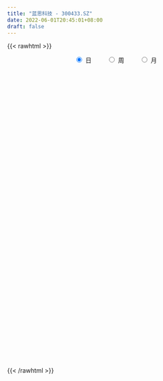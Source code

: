 ```yaml
---
title: "蓝思科技 - 300433.SZ"
date: 2022-06-01T20:45:01+08:00
draft: false
---
```

{{< rawhtml >}}
    <div style="text-align: center">
        <label style="padding: 1rem;"><input style="margin-right: .5rem" type="radio" name="period" value="D" checked onclick="period_change(this)">日</label>
        <label style="padding: 1rem;"><input style="margin-right: .5rem" type="radio" name="period" value="W" onclick="period_change(this)">周</label>
        <label style="padding: 1rem;"><input style="margin-right: .5rem" type="radio" name="period" value="M" onclick="period_change(this)">月</label>
    </div>
    <div id="chart" style="height: 700px;"></div> 
    <script type="text/javascript">
        const D_v = [368525.46,298301.7,433167.02,422758.57,398813.85,367815.34,252758.3,248300.7,284944.39,346103.79,241055.19,174281.26,218219.14,277234.98,348284.89,330915.54,437934.47,284094.04,292501.79,282326.62,548739.89,454288.26,502610.99,421121.33,343901.77,365087.73,291099.55,251042.42,427459.45,347458.75,264868.09,309668.79,215433.86,316373.72,314734.57,336617.14,515468.31,409743.66,473462.09,299694.29,231662.95,232046.2,328762.22,376278.24,327065.89,257966.45,469594.52,460165.77,444555.88,295099.47,339777.54,242317.43,538340.03,566184.24,280138.89,254448.98,260182.42,390939.52,333907.81,299706.56,195137.38,240877.9,214167.11,166638.9,333721.62,497697.69,336960.68,283511.77,370249.73,304098.7,302683.65,299989.33,287337.76,238298.32,312175.87,319903.06,292810.95,413693.95,255152.18,273365.06,268443.96,192524.77,208566.98,296898.95,310067.93,193795.34,246965.92,148473.91,225183.95,194071.71,402634.56,250211.71,249278.44,143928.37,165302.51,151057.27,138673.35,218752.88,250966.37,337421.05,333077.74,411529.83,340813.03,365396.38,1139655.3300000001,741627.12,406958.27,920102.46,803394.5600000001,537434.5699999999,366106.45,644161.03,421078.11,712785.45,467750.4,487193.49,685066.35,444496.36,510828.08,448111.89,352101.77,321899.26,407061.75,302059.82,286021.14,293510.99,427909.28,228432.6,253540.86,288260.94,198272.98,279137.27,289700.84,375931.19,434196.85,525326.13,588709.52,509504.87,611446.05,1246138.0800000001,572243.66,406742.91,358222.29,306894.63,342033.44,769252.0699999999,376506.74,371360.94,278908.88,571919.4300000001,464929.86,438543.91,252869.14,544857.1,516025.22,301716.86,412157.59,322122.65,465028.31,262176.01,341073.72,212443.63,307933.56,329905.93,404743.91,395888.28,436001.25,302536.16,349667.74,361722.13,469026.69,429951.66,1257118.55,784078.77,579072.21,546478.26,415409.32,390312.9,499369.05,618706.3100000001,656966.77,454708.91,504990.27,449594.63,633930.01,764053.46,528870.73,351578.31,344704.16,349996.06,441972.76,350170.42,438949.55,420207.77,614080.71,481844.36,429695.08,389427.96,778021.02,680895.98,559082.21,437131.97,338384.95,333677.07,274217.66,350896.34,362314.34,299909.38,352084.37,503601.11,292785.12,259275.81,307655.67,412074.94,407431.31,392238.29,339843.81,253714.14,245464.73,425838.87,350460.73,507243.67,761687.8,1625473.0800000001,1177791.6899999999,1174900.5800000001,1008994.78,765815.36,536130.51,861591.7,514567.38,518941.39,280426.0,375679.5,772126.72,378120.6,393936.38,406200.62,332982.68,434704.39,455035.11,583384.95,422748.16,753720.1,404458.12,726924.8199999999,515201.15,324558.81,1181496.9199999999,695831.52]
const D_histogram = [0.0,0.0006254131,0.0521522021,0.0198121195,0.052627638,0.0876248222,0.105107244,0.099223825,0.0575580439,0.0560486283,0.0222494541,-0.0119685283,-0.0483740664,-0.1165833114,-0.1721735785,-0.1990810681,-0.1462408263,-0.1737754189,-0.1805802302,-0.1449185325,-0.0211588533,0.0864832902,0.2100092515,0.2778819787,0.3085508447,0.314215502,0.2694991678,0.1974301358,0.2045209117,0.0944063051,0.0280805292,-0.0498187152,-0.0883424665,-0.0993401796,-0.1434511733,-0.1582483167,-0.2402767046,-0.3390026711,-0.3305526472,-0.3401064992,-0.3019329911,-0.2800408133,-0.2802351202,-0.2430611742,-0.2578121743,-0.2557122911,-0.2330945552,-0.3019364294,-0.2284797125,-0.1399622828,-0.0646611325,-0.020403953,0.1064255272,0.2104782075,0.2601844267,0.2568273884,0.2507726604,0.1789297191,0.1121978873,0.029786487,-0.0101647551,-0.0738434346,-0.0964230651,-0.1044878397,-0.0477896215,0.0169176077,0.047820835,0.0614999128,0.0104232987,-0.0166393586,-0.0398362185,-0.0757426892,-0.0543426104,-0.0466955986,0.0000787544,0.0461678195,0.0595989462,0.1155639807,0.1197630092,0.1283244485,0.0832490225,0.0490776373,0.0019327486,-0.0723704619,-0.1476254541,-0.2141348046,-0.2029222146,-0.2006455421,-0.1713910809,-0.1699897698,-0.243251152,-0.2299647911,-0.1840917456,-0.1431747117,-0.1255110572,-0.1085180177,-0.0894361829,-0.0552975441,-0.0595317147,-0.0413130189,-0.0275852149,-0.0464043044,-0.0314345672,-0.0358219631,0.0781895482,0.0769336981,0.0829718114,0.1841055178,0.2917119477,0.3604063298,0.3705753781,0.3635461808,0.3560242376,0.3452491329,0.2917525669,0.2768298278,0.3096312953,0.3149220886,0.3373742592,0.3149024516,0.2697941885,0.1838040349,0.1698290373,0.1520317348,0.103349811,0.0685971489,-0.0246570264,-0.0978077558,-0.1663045315,-0.2108433184,-0.2173265329,-0.2496975585,-0.2403922694,-0.2105975054,-0.1532409781,-0.0635637086,0.0449743944,0.0969622487,0.164919103,0.2850932753,0.3242159676,0.3261867628,0.2724158218,0.1903274754,0.1525231585,0.1858205722,0.188825826,0.1855307022,0.1824590617,0.0970946499,-0.0235851472,-0.1100762501,-0.157717752,-0.1522294246,-0.1999880465,-0.2389646166,-0.2957716368,-0.3265917412,-0.372906191,-0.3788696582,-0.4045187104,-0.4042019255,-0.351312329,-0.3173802828,-0.3128189104,-0.3078578296,-0.3268637624,-0.3174264554,-0.3348156797,-0.3155054814,-0.3310175916,-0.3421288783,-0.4407808717,-0.4591692016,-0.4100698773,-0.3708789512,-0.3372121774,-0.2915646983,-0.2268686342,-0.1575302452,-0.0980348497,-0.0324411805,0.0367755361,0.0704147666,0.1329334827,0.1429644371,0.1672809509,0.1786779616,0.189817713,0.1966142659,0.1859846888,0.1670932537,0.1366768017,0.0958970949,0.0524300742,0.0397894926,0.0476676907,0.0362825228,-0.0271164326,-0.0141705429,0.0150097571,0.0515379914,0.0786225665,0.09376646,0.1105400664,0.1126534746,0.0995308341,0.0931208466,0.0752343656,0.0995945374,0.1078506661,0.1148050204,0.1177964274,0.098280235,0.08631778,0.0472795335,0.0380923583,0.0195601283,0.0220202428,0.0412431876,0.0635594828,0.0643679422,0.0780611484,0.1349659796,0.136013534,0.0593365108,-0.0172958944,-0.0304230888,-0.0497673055,0.009040052,0.0467129905,0.0456751464,0.0449708182,0.0589540013,0.0901271523,0.1055759307,0.1088612896,0.1028325405,0.1055915954,0.1153623795,0.1256002523,0.1485756249,0.1527133981,0.1160292408,0.092712321,0.1015421071,0.0969540399,0.0839754585,0.1243902457,0.1293261635]
const D_fast = [0.0,0.0007817664,0.065346606,0.0379595531,0.0839319812,0.140835371,0.1845946037,0.203517141,0.1762408709,0.1887436123,0.1605068016,0.1232966872,0.0747976325,-0.0225574404,-0.1211911021,-0.1978688588,-0.1815888235,-0.2525672709,-0.3045171397,-0.3050850751,-0.1866151092,-0.0573521432,0.118676131,0.2560193528,0.36382593,0.4480444628,0.4707029205,0.4479914225,0.5062124264,0.419699396,0.3603937524,0.2700398293,0.2094304612,0.1735977033,0.0936239162,0.0392646937,-0.1028328703,-0.2863095046,-0.3604976425,-0.4550781193,-0.492387859,-0.5405058846,-0.6107589715,-0.6343503191,-0.7135543627,-0.7753825523,-0.8110384552,-0.9553644367,-0.9390276479,-0.885500789,-0.8263649218,-0.7872087305,-0.6337728686,-0.4771006364,-0.3623483104,-0.3014985017,-0.2448600646,-0.2719705761,-0.3106529361,-0.3856177147,-0.4281101455,-0.5102496837,-0.5569350805,-0.5911218149,-0.5463710022,-0.477434371,-0.434575935,-0.405521879,-0.4539926685,-0.4852151654,-0.5183710799,-0.5732132229,-0.5653987967,-0.5694256845,-0.5226316429,-0.465000623,-0.4366697598,-0.3518137301,-0.3176739492,-0.2770313979,-0.3012945682,-0.3231965441,-0.3698582456,-0.4622540716,-0.5744154273,-0.6944584789,-0.7339764427,-0.7818611557,-0.7954544646,-0.836550596,-0.9706247662,-1.0148296031,-1.014979494,-1.009856138,-1.0235702478,-1.0337067128,-1.0369839237,-1.016669671,-1.0357867702,-1.0278963291,-1.0210648288,-1.0514849944,-1.0443738991,-1.0577167857,-0.9241578873,-0.9061803129,-0.8793992468,-0.7322391609,-0.5517047442,-0.3929087795,-0.2900958867,-0.2062385389,-0.1247544226,-0.0492172441,-0.0297756684,0.0245090495,0.1347183407,0.2187396562,0.3255353916,0.381789197,0.4041294809,0.3640903361,0.3925725978,0.412783229,0.389938758,0.3723353831,0.2729169512,0.1753142829,0.0652413742,-0.0320082422,-0.0928230899,-0.1876185052,-0.2384112835,-0.2612658957,-0.2422196131,-0.1684332707,-0.0486515691,0.0275768474,0.1367634775,0.3282109686,0.4483876528,0.5319051387,0.5462381532,0.5117316755,0.5120581484,0.5918107051,0.6420224154,0.6851099671,0.727653092,0.6665623427,0.5399862589,0.4259760934,0.3389051535,0.3063361248,0.2085804912,0.109862767,-0.0208871625,-0.1333552022,-0.2728961997,-0.3735770815,-0.5003558113,-0.6010895077,-0.6360279935,-0.681441018,-0.7550843732,-0.8270877498,-0.9278096231,-0.99772893,-1.0988220743,-1.1583882463,-1.2566547544,-1.3532982606,-1.562145472,-1.6953261023,-1.7487442473,-1.802273059,-1.8529093296,-1.8801530251,-1.8721741195,-1.8422182918,-1.8072316087,-1.7497482346,-1.6713376341,-1.6200947119,-1.5243426251,-1.4785705614,-1.4124338099,-1.3563673088,-1.2977731292,-1.2418230098,-1.2059564147,-1.1830745363,-1.1793217879,-1.196127221,-1.2264867231,-1.2291799316,-1.2093848108,-1.211699348,-1.2818774116,-1.2724741576,-1.2395414183,-1.1901286862,-1.1433884695,-1.104802961,-1.060394338,-1.0301175611,-1.0183574931,-1.0014872689,-1.0005651586,-0.9513063524,-0.9160875572,-0.8804319478,-0.8479914339,-0.8429375676,-0.8333205776,-0.8605389407,-0.8602030264,-0.8738452243,-0.8658800491,-0.8363463073,-0.7981401415,-0.7812396965,-0.7480312032,-0.6573848771,-0.6223339392,-0.6841768348,-0.7651332135,-0.7858661801,-0.8176522232,-0.7565848526,-0.7072336666,-0.696852724,-0.6863143477,-0.6575926643,-0.6038877252,-0.5620449642,-0.5315442828,-0.5118648968,-0.4827079431,-0.4440965641,-0.4024586282,-0.3423393493,-0.3000232266,-0.3077000737,-0.3078389132,-0.2736236004,-0.2539731576,-0.2459578745,-0.1744455258,-0.1371780672]
const D_slow = [0.0,0.0001563533,0.0131944038,0.0181474337,0.0313043432,0.0532105487,0.0794873597,0.104293316,0.118682827,0.132694984,0.1382573476,0.1352652155,0.1231716989,0.094025871,0.0509824764,0.0012122094,-0.0353479972,-0.0787918519,-0.1239369095,-0.1601665426,-0.1654562559,-0.1438354334,-0.0913331205,-0.0218626258,0.0552750853,0.1338289608,0.2012037528,0.2505612867,0.3016915146,0.3252930909,0.3323132232,0.3198585444,0.2977729278,0.2729378829,0.2370750895,0.1975130104,0.1374438342,0.0526931665,-0.0299449953,-0.1149716201,-0.1904548679,-0.2604650712,-0.3305238513,-0.3912891448,-0.4557421884,-0.5196702612,-0.5779439,-0.6534280073,-0.7105479355,-0.7455385062,-0.7617037893,-0.7668047775,-0.7401983957,-0.6875788439,-0.6225327372,-0.5583258901,-0.495632725,-0.4509002952,-0.4228508234,-0.4154042016,-0.4179453904,-0.4364062491,-0.4605120154,-0.4866339753,-0.4985813806,-0.4943519787,-0.48239677,-0.4670217918,-0.4644159671,-0.4685758068,-0.4785348614,-0.4974705337,-0.5110561863,-0.5227300859,-0.5227103973,-0.5111684425,-0.4962687059,-0.4673777108,-0.4374369584,-0.4053558463,-0.3845435907,-0.3722741814,-0.3717909942,-0.3898836097,-0.4267899732,-0.4803236744,-0.531054228,-0.5812156135,-0.6240633838,-0.6665608262,-0.7273736142,-0.784864812,-0.8308877484,-0.8666814263,-0.8980591906,-0.9251886951,-0.9475477408,-0.9613721268,-0.9762550555,-0.9865833102,-0.9934796139,-1.00508069,-1.0129393318,-1.0218948226,-1.0023474356,-0.983114011,-0.9623710582,-0.9163446787,-0.8434166918,-0.7533151094,-0.6606712648,-0.5697847196,-0.4807786602,-0.394466377,-0.3215282353,-0.2523207783,-0.1749129545,-0.0961824324,-0.0118388676,0.0668867453,0.1343352924,0.1802863012,0.2227435605,0.2607514942,0.2865889469,0.3037382342,0.2975739776,0.2731220386,0.2315459058,0.1788350762,0.1245034429,0.0620790533,0.001980986,-0.0506683904,-0.0889786349,-0.1048695621,-0.0936259635,-0.0693854013,-0.0281556255,0.0431176933,0.1241716852,0.2057183759,0.2738223313,0.3214042002,0.3595349898,0.4059901329,0.4531965894,0.4995792649,0.5451940303,0.5694676928,0.563571406,0.5360523435,0.4966229055,0.4585655494,0.4085685377,0.3488273836,0.2748844744,0.1932365391,0.1000099913,0.0052925768,-0.0958371008,-0.1968875822,-0.2847156645,-0.3640607352,-0.4422654628,-0.5192299202,-0.6009458608,-0.6803024746,-0.7640063945,-0.8428827649,-0.9256371628,-1.0111693824,-1.1213646003,-1.2361569007,-1.33867437,-1.4313941078,-1.5156971522,-1.5885883268,-1.6453054853,-1.6846880466,-1.709196759,-1.7173070541,-1.7081131701,-1.6905094785,-1.6572761078,-1.6215349985,-1.5797147608,-1.5350452704,-1.4875908421,-1.4384372757,-1.3919411035,-1.35016779,-1.3159985896,-1.2920243159,-1.2789167973,-1.2689694242,-1.2570525015,-1.2479818708,-1.254760979,-1.2583036147,-1.2545511754,-1.2416666776,-1.222011036,-1.198569421,-1.1709344044,-1.1427710357,-1.1178883272,-1.0946081155,-1.0757995241,-1.0509008898,-1.0239382233,-0.9952369682,-0.9657878613,-0.9412178026,-0.9196383576,-0.9078184742,-0.8982953846,-0.8934053525,-0.8879002919,-0.877589495,-0.8616996243,-0.8456076387,-0.8260923516,-0.7923508567,-0.7583474732,-0.7435133455,-0.7478373191,-0.7554430913,-0.7678849177,-0.7656249047,-0.7539466571,-0.7425278705,-0.7312851659,-0.7165466656,-0.6940148775,-0.6676208948,-0.6404055724,-0.6146974373,-0.5882995385,-0.5594589436,-0.5280588805,-0.4909149743,-0.4527366247,-0.4237293145,-0.4005512343,-0.3751657075,-0.3509271975,-0.3299333329,-0.2988357715,-0.2665042306]
const D_data = [['2021-05-21', 27.3293, 27.5542, 26.9577, 27.6715],['2021-05-24', 27.2804, 27.564, 27.0849, 27.9453],['2021-05-25', 27.564, 28.3658, 27.1826, 28.444],['2021-05-26', 28.4538, 27.3977, 27.388, 28.4538],['2021-05-27', 27.4271, 28.2484, 27.4173, 28.6102],['2021-05-28', 28.1115, 28.5222, 28.1115, 28.9427],['2021-05-31', 28.4049, 28.532, 28.1604, 28.884],['2021-06-01', 28.6004, 28.3658, 28.2289, 28.8449],['2021-06-02', 28.3755, 27.8671, 27.8671, 28.532],['2021-06-03', 27.6813, 28.3169, 27.6813, 28.9329],['2021-06-04', 28.1115, 27.8671, 27.74, 28.444],['2021-06-07', 27.8671, 27.7009, 27.4857, 28.2582],['2021-06-08', 27.7009, 27.476, 27.3, 28.3853],['2021-06-09', 27.4564, 26.7426, 26.6253, 27.564],['2021-06-10', 26.6546, 26.4591, 26.1657, 26.948],['2021-06-11', 26.4982, 26.4493, 26.3026, 26.6742],['2021-06-15', 26.5862, 27.3782, 26.5764, 27.5444],['2021-06-16', 27.4271, 26.3026, 26.3026, 27.4271],['2021-06-17', 26.3026, 26.3124, 26.0386, 26.7231],['2021-06-18', 26.4297, 26.772, 26.3808, 26.9284],['2021-06-21', 26.772, 28.2191, 26.4982, 28.4831],['2021-06-22', 28.5027, 28.6493, 28.2484, 28.7764],['2021-06-23', 28.6298, 29.5782, 28.5613, 29.9889],['2021-06-24', 29.8227, 29.588, 29.3338, 30.5071],['2021-06-25', 29.9009, 29.6271, 29.1871, 30.0085],['2021-06-28', 29.7053, 29.676, 29.5, 30.3311],['2021-06-29', 29.4316, 29.1969, 28.9622, 29.5782],['2021-06-30', 29.236, 28.7569, 28.5907, 29.4316],['2021-07-01', 28.9622, 29.7738, 28.9622, 30.1649],['2021-07-02', 29.3533, 28.1898, 28.1604, 29.4218],['2021-07-05', 28.1115, 28.356, 27.8769, 28.7471],['2021-07-06', 28.3853, 27.8573, 27.3977, 28.3853],['2021-07-07', 27.652, 28.0235, 27.4075, 28.2191],['2021-07-08', 28.3169, 28.1995, 28.0529, 28.8449],['2021-07-09', 27.6031, 27.5737, 26.9186, 27.9258],['2021-07-12', 27.5737, 27.6911, 26.8893, 28.1115],['2021-07-13', 27.4271, 26.4493, 26.4004, 27.6129],['2021-07-14', 26.4591, 25.5302, 25.4519, 26.7231],['2021-07-15', 25.5008, 26.3613, 24.8359, 26.3711],['2021-07-16', 26.0509, 25.8528, 25.516, 26.249],['2021-07-19', 25.7042, 26.249, 25.5655, 26.348],['2021-07-20', 25.9914, 25.9419, 25.8528, 26.4174],['2021-07-21', 26.0013, 25.4566, 25.4268, 26.1499],['2021-07-22', 25.4169, 25.7636, 24.8622, 25.8726],['2021-07-23', 25.4665, 24.9118, 24.8721, 25.5259],['2021-07-26', 24.7632, 24.8127, 24.575, 25.2188],['2021-07-27', 25.0108, 24.8622, 24.7632, 25.5259],['2021-07-28', 24.7434, 23.2873, 23.1585, 24.9613],['2021-07-29', 23.6736, 24.7731, 23.4953, 25.0603],['2021-07-30', 24.7533, 25.1495, 24.3174, 25.2684],['2021-08-02', 25.2089, 25.2386, 24.3274, 25.2386],['2021-08-03', 25.0702, 25.0306, 24.8028, 25.5952],['2021-08-04', 25.1594, 26.457, 25.0306, 26.665],['2021-08-05', 26.7343, 26.8235, 26.4471, 28.0815],['2021-08-06', 26.8433, 26.6551, 26.1499, 26.9225],['2021-08-09', 26.3579, 26.2391, 26.0707, 26.6155],['2021-08-10', 26.14, 26.3084, 25.6943, 26.5362],['2021-08-11', 26.4471, 25.3773, 25.3674, 26.4471],['2021-08-12', 25.2584, 25.1198, 24.8622, 25.833],['2021-08-13', 25.2584, 24.5156, 24.3967, 25.2584],['2021-08-16', 24.466, 24.6641, 24.1689, 24.9811],['2021-08-17', 24.6146, 23.9906, 23.8222, 24.8424],['2021-08-18', 23.9906, 24.1392, 23.6538, 24.1986],['2021-08-19', 23.9311, 24.0896, 23.8915, 24.3472],['2021-08-20', 24.0698, 24.9019, 23.6538, 24.9415],['2021-08-23', 24.7137, 25.2485, 24.3571, 25.8032],['2021-08-24', 25.4268, 25.0405, 24.783, 25.5556],['2021-08-25', 24.8622, 24.9217, 24.8622, 25.5952],['2021-08-26', 24.7533, 23.9708, 23.8816, 24.7632],['2021-08-27', 24.0698, 23.9906, 23.7033, 24.6542],['2021-08-30', 24.2679, 23.8123, 23.6736, 24.5255],['2021-08-31', 23.8222, 23.3764, 23.1585, 24.1392],['2021-09-01', 23.3269, 23.9311, 23.1387, 24.1392],['2021-09-02', 24.0005, 23.7231, 23.4755, 24.1986],['2021-09-03', 23.5349, 24.2679, 23.3963, 24.4165],['2021-09-06', 24.2184, 24.4561, 24.1392, 24.6146],['2021-09-07', 24.4561, 24.1788, 23.9311, 24.5552],['2021-09-08', 24.2283, 24.9019, 24.1788, 25.0108],['2021-09-09', 24.7038, 24.4462, 24.2778, 24.7038],['2021-09-10', 24.4957, 24.575, 24.1491, 24.6839],['2021-09-13', 24.4561, 23.8321, 23.7528, 24.4561],['2021-09-14', 23.8123, 23.7528, 23.5448, 24.0005],['2021-09-15', 23.7826, 23.3368, 23.2774, 23.8024],['2021-09-16', 23.1783, 22.584, 22.584, 23.5052],['2021-09-17', 22.5147, 22.0194, 21.4944, 22.7326],['2021-09-22', 21.643, 21.5341, 21.4944, 22.0987],['2021-09-23', 21.6232, 22.1185, 21.5638, 22.2472],['2021-09-24', 22.1086, 21.8015, 21.7916, 22.1581],['2021-09-27', 21.8907, 21.9897, 21.5935, 22.2373],['2021-09-28', 21.9402, 21.4944, 21.4944, 21.9402],['2021-09-29', 20.9992, 20.0978, 19.8105, 21.0982],['2021-09-30', 20.2563, 20.7218, 20.1374, 20.9794],['2021-10-08', 21.0982, 21.0091, 20.9001, 21.4746],['2021-10-11', 21.0091, 20.9298, 20.7317, 21.1973],['2021-10-12', 20.8011, 20.5633, 20.3256, 20.8803],['2021-10-13', 20.5931, 20.4247, 20.1077, 20.6822],['2021-10-14', 20.4049, 20.3355, 20.3157, 20.5931],['2021-10-15', 20.395, 20.4742, 20.1473, 20.6426],['2021-10-18', 20.4049, 19.8898, 19.8105, 20.4544],['2021-10-19', 19.8105, 20.0285, 19.7907, 20.6723],['2021-10-20', 19.969, 19.8898, 19.8205, 20.4445],['2021-10-21', 19.9987, 19.2955, 19.2162, 20.0186],['2021-10-22', 19.3054, 19.5332, 19.2757, 20.1374],['2021-10-25', 19.5233, 19.1469, 19.0478, 19.5233],['2021-10-26', 18.4733, 20.8011, 18.196, 21.0982],['2021-10-27', 20.4049, 19.5827, 19.0677, 20.603],['2021-10-28', 19.3252, 19.6124, 19.3153, 20.1572],['2021-10-29', 19.6124, 21.0685, 19.3846, 21.2963],['2021-11-01', 21.1676, 21.7817, 21.1676, 22.2373],['2021-11-02', 21.6628, 21.9204, 21.435, 22.2671],['2021-11-03', 21.7916, 21.5935, 21.3756, 22.0392],['2021-11-04', 22.3067, 21.5935, 21.0586, 22.485],['2021-11-05', 21.7916, 21.7619, 21.5242, 22.2076],['2021-11-08', 21.7619, 21.8907, 20.8506, 22.5642],['2021-11-09', 21.5935, 21.3855, 21.1081, 21.8807],['2021-11-10', 21.1478, 21.8708, 21.1081, 21.9996],['2021-11-11', 21.643, 22.7227, 21.5935, 22.7524],['2021-11-12', 22.4652, 22.7128, 22.277, 23.1189],['2021-11-15', 22.584, 23.2576, 22.584, 23.5646],['2021-11-16', 23.0793, 22.9604, 22.8911, 23.7231],['2021-11-17', 22.9604, 22.7425, 22.4652, 23.3269],['2021-11-18', 22.6831, 22.0789, 22.0689, 22.8614],['2021-11-19', 22.0689, 22.8812, 21.9897, 23.525],['2021-11-22', 22.8317, 22.9109, 22.5345, 23.1189],['2021-11-23', 22.7425, 22.485, 22.4354, 22.9208],['2021-11-24', 22.5147, 22.5444, 22.277, 22.9109],['2021-11-25', 22.485, 21.5242, 21.4746, 22.5048],['2021-11-26', 21.4251, 21.3161, 21.1379, 21.7124],['2021-11-29', 20.811, 20.9199, 20.7119, 21.2468],['2021-11-30', 20.9199, 20.7912, 20.5435, 21.2072],['2021-12-01', 20.8011, 20.9794, 20.7714, 21.0586],['2021-12-02', 20.8803, 20.3751, 20.2761, 20.9298],['2021-12-03', 20.5832, 20.6426, 20.3751, 21.0487],['2021-12-06', 20.7714, 20.8209, 20.5039, 21.2963],['2021-12-07', 21.0982, 21.2468, 20.9199, 21.643],['2021-12-08', 21.3954, 21.9501, 21.0982, 21.9897],['2021-12-09', 21.8907, 22.7029, 21.752, 22.7524],['2021-12-10', 22.3364, 22.4751, 22.277, 22.7722],['2021-12-13', 22.5642, 23.0991, 22.4255, 23.4755],['2021-12-14', 22.9307, 24.4462, 22.8812, 25.1396],['2021-12-15', 24.466, 24.1193, 23.9311, 24.674],['2021-12-16', 24.1292, 24.05, 23.7132, 24.3571],['2021-12-17', 23.9212, 23.4854, 23.4854, 24.0302],['2021-12-20', 23.4755, 22.9901, 22.9505, 23.8816],['2021-12-21', 22.9901, 23.4062, 22.9802, 23.9708],['2021-12-22', 23.4062, 24.4759, 23.4062, 25.1594],['2021-12-23', 24.7335, 24.4066, 24.2976, 24.9613],['2021-12-24', 24.4066, 24.5453, 24.2184, 24.9613],['2021-12-27', 24.6641, 24.7533, 24.2976, 24.892],['2021-12-28', 24.7632, 23.6736, 23.4062, 24.7632],['2021-12-29', 23.6736, 22.7821, 22.7524, 23.8222],['2021-12-30', 22.9307, 22.6732, 22.6435, 23.218],['2021-12-31', 22.6831, 22.7623, 22.5246, 22.901],['2022-01-04', 22.8812, 23.2576, 22.6732, 23.3566],['2022-01-05', 23.0595, 22.3958, 22.0888, 23.2576],['2022-01-06', 22.2472, 22.1482, 21.7916, 22.4553],['2022-01-07', 22.1977, 21.4944, 21.4251, 22.4156],['2022-01-10', 21.2171, 21.3657, 21.1973, 21.7421],['2022-01-11', 21.4449, 20.702, 20.603, 21.6133],['2022-01-12', 20.7119, 20.7714, 20.5931, 20.9397],['2022-01-13', 20.702, 20.1176, 20.078, 20.8011],['2022-01-14', 20.0186, 20.0285, 19.9888, 20.3058],['2022-01-17', 20.1077, 20.494, 20.0978, 20.5435],['2022-01-18', 20.4841, 20.177, 20.0186, 20.494],['2022-01-19', 20.0582, 19.6025, 19.5332, 20.0978],['2022-01-20', 19.6124, 19.3153, 19.1667, 19.761],['2022-01-21', 19.2559, 18.6417, 18.5724, 19.3252],['2022-01-24', 18.5724, 18.6219, 18.4535, 18.8596],['2022-01-25', 18.6318, 17.8988, 17.8988, 18.7705],['2022-01-26', 18.0078, 17.988, 17.6116, 18.196],['2022-01-27', 17.8295, 17.1757, 17.1163, 17.8889],['2022-01-28', 17.2649, 16.7498, 16.7003, 17.4234],['2022-02-07', 16.2446, 14.8876, 14.5112, 16.2446],['2022-02-08', 14.8876, 15.0461, 14.3428, 15.0857],['2022-02-09', 14.957, 15.4423, 14.8579, 15.5018],['2022-02-10', 15.4027, 15.0461, 14.957, 15.4423],['2022-02-11', 14.9966, 14.6796, 14.6301, 15.0065],['2022-02-14', 14.5707, 14.5707, 14.432, 14.7787],['2022-02-15', 14.5905, 14.6697, 14.3825, 14.7093],['2022-02-16', 14.749, 14.6994, 14.5508, 15.0263],['2022-02-17', 14.5707, 14.5806, 14.3924, 14.8975],['2022-02-18', 14.4419, 14.6994, 14.3726, 14.7093],['2022-02-21', 14.6301, 14.8678, 14.5905, 14.957],['2022-02-22', 14.7093, 14.5013, 14.4617, 14.7093],['2022-02-23', 14.531, 14.9669, 14.531, 15.1551],['2022-02-24', 14.8579, 14.3825, 14.1645, 14.957],['2022-02-25', 14.5608, 14.5508, 14.5112, 14.8579],['2022-02-28', 14.5508, 14.4023, 14.3131, 14.5806],['2022-03-01', 14.3924, 14.3924, 14.2735, 14.4815],['2022-03-02', 14.2636, 14.3329, 14.0952, 14.3626],['2022-03-03', 14.3924, 14.0556, 14.016, 14.5806],['2022-03-04', 13.907, 13.8179, 13.7683, 14.0358],['2022-03-07', 13.6693, 13.4712, 13.3721, 13.699],['2022-03-08', 13.4613, 13.0552, 12.9462, 13.6198],['2022-03-09', 13.0948, 12.6688, 12.1141, 13.1542],['2022-03-10', 13.0552, 12.758, 12.6193, 13.075],['2022-03-11', 12.5005, 12.857, 12.3321, 12.8967],['2022-03-14', 12.857, 12.4608, 12.441, 13.0452],['2022-03-15', 12.134, 11.4307, 11.3911, 12.2627],['2022-03-16', 11.6882, 12.0547, 11.3415, 12.1241],['2022-03-17', 12.4311, 12.1934, 12.1637, 12.4509],['2022-03-18', 12.1736, 12.3123, 12.0943, 12.5302],['2022-03-21', 12.3321, 12.2429, 12.0943, 12.4608],['2022-03-22', 12.2429, 12.1042, 12.0547, 12.2627],['2022-03-23', 12.1042, 12.1241, 12.0151, 12.2132],['2022-03-24', 12.0646, 11.916, 11.8467, 12.0646],['2022-03-25', 11.9656, 11.6189, 11.5892, 12.0547],['2022-03-28', 11.5892, 11.5694, 11.3118, 11.6585],['2022-03-29', 11.5694, 11.2722, 11.2524, 11.6783],['2022-03-30', 11.3713, 11.7377, 11.3415, 11.7873],['2022-03-31', 11.6684, 11.5595, 11.5198, 11.7675],['2022-04-01', 11.4604, 11.5297, 11.3415, 11.5991],['2022-04-06', 11.5297, 11.4604, 11.401, 11.6585],['2022-04-07', 11.3911, 11.084, 11.084, 11.5297],['2022-04-08', 11.084, 11.0345, 10.7076, 11.1434],['2022-04-11', 11.0048, 10.4798, 10.4303, 11.0543],['2022-04-12', 10.4996, 10.6284, 10.2817, 10.6383],['2022-04-13', 10.5095, 10.3312, 10.3114, 10.5788],['2022-04-14', 10.4005, 10.4402, 10.3312, 10.5293],['2022-04-15', 10.3708, 10.6085, 10.252, 10.7571],['2022-04-18', 10.559, 10.6779, 10.351, 10.7571],['2022-04-19', 10.6482, 10.4005, 10.3609, 10.975],['2022-04-20', 10.4501, 10.5392, 10.3708, 10.975],['2022-04-21', 10.4104, 11.2425, 10.351, 11.6882],['2022-04-22', 11.0543, 10.6977, 10.559, 11.3118],['2022-04-25', 9.8062, 9.4893, 9.2812, 9.935],['2022-04-26', 9.5487, 8.9841, 8.9346, 9.826],['2022-04-27', 8.8454, 9.41, 8.786, 9.5289],['2022-04-28', 9.311, 9.1029, 9.0138, 9.41],['2022-04-29', 9.1426, 10.0638, 9.1426, 10.2916],['2022-05-05', 10.0737, 9.9746, 9.8855, 10.1826],['2022-05-06', 9.7567, 9.519, 9.4893, 9.8657],['2022-05-09', 9.4893, 9.4496, 9.4001, 9.6477],['2022-05-10', 9.2713, 9.6081, 9.2119, 9.6477],['2022-05-11', 9.6081, 9.9053, 9.5487, 10.252],['2022-05-12', 9.7369, 9.8161, 9.7072, 9.9251],['2022-05-13', 9.8657, 9.7072, 9.6378, 9.9251],['2022-05-16', 9.8062, 9.5784, 9.4893, 9.9647],['2022-05-17', 9.5388, 9.6775, 9.4694, 9.7468],['2022-05-18', 9.7072, 9.8062, 9.6576, 9.9746],['2022-05-19', 9.6081, 9.8855, 9.5586, 9.8855],['2022-05-20', 9.8855, 10.1727, 9.8756, 10.1826],['2022-05-23', 10.2222, 10.0638, 9.9548, 10.2222],['2022-05-24', 10.0142, 9.5091, 9.4992, 10.3114],['2022-05-25', 9.4595, 9.5388, 9.3704, 9.5883],['2022-05-26', 9.5388, 9.9251, 9.311, 10.0439],['2022-05-27', 9.9548, 9.7963, 9.7171, 10.1232],['2022-05-30', 9.8062, 9.6675, 9.618, 9.8557],['2022-05-31', 9.7072, 10.4501, 9.5388, 10.5194],['2022-06-01', 10.5, 10.19, 10.1, 10.5]]
const W_v = [621529.65,646559.78,572523.8100000001,429541.3800000001,735457.75,302436.42,567971.49,465933.77,464726.63,283367.4299999999,412625.18,346884.69,655814.62,521862.41,679598.86,916468.9199999999,987147.0800000001,992809.7999999999,501641.72,372424.76,612447.54,402143.02,548647.5,451383.44,544331.96,705521.6799999999,638461.72,489077.39,473635.07,229559.4,111911.77,655095.59,488849.95,648613.28,748212.83,576089.3200000001,374607.23,1011526.8800000001,486638.08,647915.8800000001,345851.79,1197136.6000000001,843204.1299999999,1054517.29,794805.53,1135562.9399999999,803365.52,736750.9300000001,643227.33,1051102.6499999999,955995.3599999999,797221.5,604232.98,543762.5399999999,543460.6899999999,374844.24,293398.59,370086.85,481508.2899999999,563989.3400000001,531708.62,368155.76,674780.3200000001,662985.96,789615.64,980736.76,914099.9400000002,1079388.6500000001,837608.1399999999,585883.11,958897.29,616597.8400000001,657656.1899999999,919365.1400000001,533417.21,989286.45,773364.01,837821.87,983481.0999999999,2680682.5199999996,3616938.8500000001,2713041.0799999996,3383675.1699999999,2144814.9899999998,1618511.6200000001,1305687.8599999999,1673153.49,1643602.6599999999,3478853.4400000004,2585758.8799999999,628356.98,1711199.5700000001,1502107.5299999998,955965.53,936963.76,414932.94,645382.0599999999,646127.86,661573.84,850818.4099999999,476463.9400000001,540330.0600000001,1668022.5699999998,1965138.1500000001,1800781.4400000002,3259422.98,2462771.52,1863795.77,3161126.3599999999,1827241.1899999999,2970831.25,2836803.6200000001,513121.25,3283796.04,6174952.6299999999,4735121.1799999997,4022441.6499999999,5544035.3799999999,4300699.9499999993,4348636.1400000006,3249037.1899999999,2671112.6400000001,3231704.75,3576302.9399999995,2095003.6400000001,2458581.6000000001,3691553.6100000003,2966694.98,4287887.4100000001,4891894.25,4735943.3899999997,4551694.1200000001,5840074.9299999997,3701581.1499999999,3609976.1600000001,5537951.0600000005,5406709.0499999998,5586376.9199999999,4897853.6900000004,5653343.3399999999,3151710.6200000001,3500720.77,2281061.4499999997,3686098.3900000001,4034990.8500000001,2424705.3700000001,5266423.75,4526206.4300000006,4720281.4400000004,2554422.54,5023974.0,6470278.1699999999,6954233.75,5254133.0499999998,4950011.0200000005,4553537.4299999997,3598347.0800000001,4341113.04,6576494.6399999997,5608359.6799999997,4339713.2999999998,3550492.4300000006,2479854.8399999999,1048586.79,1142182.8400000001,4209227.29,2577921.1099999999,4717149.3900000006,2974424.9500000002,3028361.79,2580992.8400000003,2202675.5,2180881.4399999999,2898517.0699999998,2907429.3500000001,2269411.0899999999,1474333.25,4611074.5399999991,5904625.6299999999,5179733.0499999998,4044765.3399999999,2901731.79,1874543.7599999998,1048480.8,2160423.0300000003,2216033.8599999999,2049527.1600000001,1772100.1000000001,1828156.2999999998,1163340.5600000001,704883.92,1317220.9399999999,2367364.4199999999,2183564.8199999998,556518.33,1003851.2799999999,1980436.8399999999,1920856.4800000002,1373162.3699999999,1348935.8100000001,1296856.9199999999,2270662.2400000002,1682147.9000000001,1421079.03,2034985.49,1495815.5,1927382.0900000001,1966758.1299999999,1539185.29,1150542.9100000001,1792518.5700000001,1440484.9300000002,1554925.2,1276502.5899999999,589235.17,1072101.9299999999,249278.44,817714.38,1673808.02,3573739.5600000001,2772174.7199999997,2797292.0499999998,2040002.75,1537933.8300000001,1308912.8900000001,2433668.5600000001,3194792.9900000002,2166047.8200000003,2007171.2199999997,1774756.7699999998,1602844.3199999998,1874472.9299999999,1912904.3799999999,3582157.1099999999,2620063.9400000004,2881439.1000000001,1838421.71,2384777.4700000002,2844559.1399999997,1659490.3600000001,1707655.79,1127161.9199999999,1657099.8399999999,4422656.9700000007,4347432.9300000006,1033508.77,2200289.1999999997,2212307.75,2823052.3499999996,2201887.25]
const W_histogram = [0.0,-0.0987450712,-0.1426375222,-0.1633399232,-0.1391977454,-0.1037420935,-0.0713563732,-0.0615241489,-0.1263449809,-0.158283229,-0.1858664379,-0.1568326301,-0.0914411366,0.0520271669,0.1563381475,0.4176119669,0.5968205347,0.4696264545,0.3965367827,0.3363164853,0.1138494147,-0.0217312043,-0.1566548214,-0.2028733136,-0.2686250069,-0.4075781051,-0.4318218858,-0.5184381084,-0.6392428444,-0.5851436247,-0.5273451471,-0.3674710545,-0.1564453698,-0.0825430071,-0.1649112425,-0.1357294694,-0.1813000588,-0.2449097958,-0.314720859,-0.3332430091,-0.3150415044,-0.225295357,-0.1834892422,-0.0775991624,0.0021311857,0.1413271624,0.131792913,0.0060710455,0.0148402026,-0.0470073905,0.0211112746,0.0450455076,0.0411537538,-0.0041023072,-0.0322255881,-0.0776421442,-0.0912816694,-0.0594345296,-0.048059679,-0.1079432702,-0.1295946236,-0.131398134,-0.2122073749,-0.2644640368,-0.2794641142,-0.1871027633,-0.1347897669,-0.0557747914,-0.0558721244,-0.0185161789,0.0071114042,0.0197141544,0.0222159211,0.0071132959,0.0076365151,0.0382411855,0.0669081931,0.0951751856,0.0937511919,0.1765035617,0.3048187621,0.4018763214,0.4603960997,0.47523852,0.4811822791,0.4554810909,0.4601855683,0.3908122554,0.4108843705,0.3556018412,0.2859935434,0.1610977492,0.063811856,0.0041977267,-0.0293079984,-0.0637332657,-0.068430806,-0.0430018523,-0.0282794017,-0.004331254,-0.008476119,-0.0146443927,0.0400959998,0.0855389752,0.095997296,0.1733991642,0.2289631596,0.2562688073,0.3701865478,0.3998942163,0.474500938,0.4956056292,0.4246723218,0.4768531889,0.5442650188,0.557098564,0.5461488652,0.5511474331,0.4663318903,0.316857077,0.2143342052,0.1943464347,0.1790933084,0.1597835571,0.0817049598,0.1104076051,0.1653408445,0.2773457833,0.507031538,0.5221696469,0.6221694111,0.686475936,0.5003045878,0.3444216073,0.0980592832,-0.2108615486,-0.4761710959,-0.498235529,-0.4613686255,-0.4780840641,-0.5363097133,-0.416599427,-0.3248329695,-0.2478611524,-0.3418874362,-0.3976677616,-0.1901139473,0.0756107266,0.3568971285,0.5748786661,0.8332611344,1.3731747662,1.3835610629,1.1276196944,1.1642534231,0.9684717046,0.7268102364,0.6346317821,0.7181554396,0.6892571738,0.5318159428,0.3782202205,0.0644950311,-0.1479707148,-0.0833132017,-0.131459138,-0.261211759,-0.3941605423,-0.4900380142,-0.6432779236,-0.7880256951,-0.7995063159,-0.7537387839,-0.7139520438,-0.8705720519,-0.8811294354,-0.8674753751,-0.600882787,-0.2033305444,-0.0535815294,-0.1548641574,-0.4315408303,-0.4282582054,-0.4664762876,-0.5307602439,-0.5649952525,-0.7763674437,-1.005422592,-1.094602919,-1.0564913343,-1.0511364433,-0.9643550379,-0.6922291901,-0.6261298804,-0.6175691513,-0.5342834929,-0.2856351703,-0.0443161779,0.0762771474,0.0660326787,0.0852427896,0.2833250009,0.3085602874,0.2758393888,0.137373511,-0.010654367,-0.0816694917,-0.0195912273,-0.1099239641,-0.1296083783,-0.1864942999,-0.1874366182,-0.1509361995,-0.275227623,-0.3439708442,-0.4285079786,-0.4302974528,-0.4316186377,-0.4575096563,-0.3383688828,-0.187527428,-0.0078634972,0.1305281236,0.1248709224,0.0858384931,0.187664684,0.319541823,0.4657781523,0.4308597548,0.3161180262,0.1440031367,-0.0503298265,-0.2805209831,-0.5318596852,-0.6486865359,-0.6843481142,-0.7029963265,-0.7229514771,-0.7144710449,-0.6964735612,-0.6333083952,-0.5696107569,-0.5032040704,-0.4045547888,-0.3360923221,-0.2836871056,-0.1966685027,-0.0743716731,0.0100672805,0.1154742589]
const W_fast = [0.0,-0.123431339,-0.2029831706,-0.2645205523,-0.275177811,-0.2656576824,-0.2511110554,-0.2566598683,-0.3530669455,-0.4245760009,-0.4986258192,-0.508800169,-0.4662689596,-0.3097938644,-0.1663983469,0.1992784642,0.5276921657,0.5179046991,0.543949223,0.5678080469,0.37380333,0.2327899099,0.0587025875,-0.0382342331,-0.1711421782,-0.4119898026,-0.5441890548,-0.7604148044,-1.0410302516,-1.133216938,-1.2072547472,-1.1392484183,-0.967334076,-0.9140674651,-1.0376635111,-1.0424141054,-1.1333097094,-1.2581468954,-1.4066381733,-1.5084710757,-1.5690299471,-1.5356076389,-1.5396738347,-1.4531835455,-1.372920401,-1.1983926337,-1.1749786549,-1.2991827609,-1.2867035533,-1.3603029939,-1.2869065102,-1.2517109003,-1.2453142157,-1.2915958535,-1.3277755314,-1.3926026235,-1.429062566,-1.4120740587,-1.4127141278,-1.4995835366,-1.553633546,-1.5882865898,-1.7221476744,-1.8405203455,-1.9253864514,-1.8798007914,-1.8611852367,-1.796113959,-1.8101793231,-1.7774524223,-1.7500469882,-1.7325156994,-1.7244599524,-1.7377842537,-1.7353519057,-1.6951869389,-1.649792883,-1.5977320942,-1.5757182898,-1.4488400296,-1.2443201387,-1.046793499,-0.8731746958,-0.7395226455,-0.6132833167,-0.5251142321,-0.4053633626,-0.3770336117,-0.2542404039,-0.220622473,-0.2187323849,-0.3033537418,-0.384686671,-0.4432513686,-0.4840840933,-0.5344426771,-0.5562479188,-0.5415694282,-0.5339168281,-0.5110514938,-0.5173153886,-0.5271447605,-0.462380368,-0.3955526489,-0.361095004,-0.2403433448,-0.1275385595,-0.0361657099,0.1702986675,0.29997989,0.4932118463,0.6382179448,0.6734527178,0.8448468822,1.0483249667,1.200433153,1.3260206704,1.4688060967,1.5005735264,1.4303129824,1.3813736618,1.4099725,1.4394927008,1.4601288388,1.4024764815,1.458781028,1.5550494786,1.7363908632,2.0928345023,2.238515023,2.49405714,2.7299826489,2.6688874476,2.5991098689,2.3772623657,2.0156261467,1.6312738254,1.4846505101,1.4061752572,1.2699388026,1.0776357251,1.0931961546,1.1037543697,1.1187608987,0.9392627559,0.7840654901,0.9440908176,1.2287181731,1.5992288571,1.9609300613,2.4276278132,3.3108351365,3.6671116989,3.693075254,4.0207723385,4.0671085461,4.007149637,4.0736291283,4.3366916457,4.4801076733,4.455620428,4.3965797609,4.0989783292,3.8495199047,3.8933491173,3.8123383965,3.6172828358,3.3857939169,3.1674069415,2.8533475512,2.5115933559,2.3002361561,2.1575689921,2.0188677213,1.6446047003,1.4137649579,1.2105501744,1.3269220658,1.6736416722,1.8099953049,1.6699966376,1.2854347571,1.1816528306,1.0268156766,0.8298416592,0.6543578376,0.2488937854,-0.2315170108,-0.5943480676,-0.8203593164,-1.0777885363,-1.2320958904,-1.1330273401,-1.2234605005,-1.3692920592,-1.419577274,-1.2423377441,-1.0120977962,-0.872435184,-0.866171483,-0.8256506746,-0.5567372131,-0.4543618548,-0.4181229062,-0.5222454063,-0.672936876,-0.7643693737,-0.707188916,-0.8250026439,-0.8770891527,-0.9805986493,-1.0284001221,-1.0296337533,-1.2227320825,-1.3774680148,-1.5691321438,-1.6784959812,-1.7877218255,-1.9279902582,-1.8934417054,-1.7894821076,-1.611784051,-1.4407603993,-1.41519987,-1.4327726761,-1.2840303141,-1.0722677193,-0.8095868519,-0.7367903108,-0.7725025329,-0.9086166381,-1.115532058,-1.4158534604,-1.8001570838,-2.0791555684,-2.2859041753,-2.4803014692,-2.6809944891,-2.8511318181,-3.0072527247,-3.1024146575,-3.1811197085,-3.2405140395,-3.2430034551,-3.2585640689,-3.2770806289,-3.2392291516,-3.1355252403,-3.0485694666,-2.9142939235]
const W_slow = [0.0,-0.0246862678,-0.0603456484,-0.1011806292,-0.1359800655,-0.1619155889,-0.1797546822,-0.1951357194,-0.2267219646,-0.2662927719,-0.3127593814,-0.3519675389,-0.374827823,-0.3618210313,-0.3227364944,-0.2183335027,-0.069128369,0.0482782446,0.1474124403,0.2314915616,0.2599539153,0.2545211142,0.2153574089,0.1646390805,0.0974828287,-0.0044116975,-0.112367169,-0.2419766961,-0.4017874072,-0.5480733133,-0.6799096001,-0.7717773637,-0.8108887062,-0.831524458,-0.8727522686,-0.906684636,-0.9520096507,-1.0132370996,-1.0919173143,-1.1752280666,-1.2539884427,-1.310312282,-1.3561845925,-1.3755843831,-1.3750515867,-1.3397197961,-1.3067715678,-1.3052538065,-1.3015437558,-1.3132956034,-1.3080177848,-1.2967564079,-1.2864679695,-1.2874935463,-1.2955499433,-1.3149604793,-1.3377808967,-1.3526395291,-1.3646544488,-1.3916402664,-1.4240389223,-1.4568884558,-1.5099402995,-1.5760563087,-1.6459223373,-1.6926980281,-1.7263954698,-1.7403391676,-1.7543071987,-1.7589362435,-1.7571583924,-1.7522298538,-1.7466758735,-1.7448975496,-1.7429884208,-1.7334281244,-1.7167010761,-1.6929072797,-1.6694694818,-1.6253435913,-1.5491389008,-1.4486698204,-1.3335707955,-1.2147611655,-1.0944655958,-0.980595323,-0.865548931,-0.7678458671,-0.6651247745,-0.5762243142,-0.5047259283,-0.464451491,-0.448498527,-0.4474490953,-0.4547760949,-0.4707094114,-0.4878171128,-0.4985675759,-0.5056374263,-0.5067202398,-0.5088392696,-0.5125003678,-0.5024763678,-0.481091624,-0.4570923,-0.413742509,-0.3565017191,-0.2924345173,-0.1998878803,-0.0999143262,0.0187109083,0.1426123156,0.248780396,0.3679936932,0.5040599479,0.643334589,0.7798718052,0.9176586635,1.0342416361,1.1134559054,1.1670394566,1.2156260653,1.2603993924,1.3003452817,1.3207715216,1.3483734229,1.389708634,1.4590450799,1.5858029644,1.7163453761,1.8718877289,2.0435067129,2.1685828598,2.2546882616,2.2792030825,2.2264876953,2.1074449213,1.9828860391,1.8675438827,1.7480228667,1.6139454384,1.5097955816,1.4285873392,1.3666220511,1.2811501921,1.1817332517,1.1342047649,1.1531074465,1.2423317287,1.3860513952,1.5943666788,1.9376603703,2.283550636,2.5654555596,2.8565189154,3.0986368415,3.2803394006,3.4389973462,3.6185362061,3.7908504995,3.9238044852,4.0183595404,4.0344832981,3.9974906194,3.976662319,3.9437975345,3.8784945948,3.7799544592,3.6574449557,3.4966254748,3.299619051,3.099742472,2.911307776,2.7328197651,2.5151767521,2.2948943933,2.0780255495,1.9278048528,1.8769722166,1.8635768343,1.824860795,1.7169755874,1.609911036,1.4932919641,1.3606019032,1.21935309,1.0252612291,0.7739055811,0.5002548514,0.2361320178,-0.026652093,-0.2677408525,-0.44079815,-0.5973306201,-0.7517229079,-0.8852937812,-0.9567025737,-0.9677816182,-0.9487123314,-0.9322041617,-0.9108934643,-0.8400622141,-0.7629221422,-0.693962295,-0.6596189173,-0.662282509,-0.682699882,-0.6875976888,-0.7150786798,-0.7474807744,-0.7941043494,-0.8409635039,-0.8786975538,-0.9475044595,-1.0334971706,-1.1406241652,-1.2481985284,-1.3561031878,-1.4704806019,-1.5550728226,-1.6019546796,-1.6039205539,-1.571288523,-1.5400707924,-1.5186111691,-1.4716949981,-1.3918095424,-1.2753650043,-1.1676500656,-1.088620559,-1.0526197749,-1.0652022315,-1.1353324773,-1.2682973986,-1.4304690326,-1.6015560611,-1.7773051427,-1.958043012,-2.1366607732,-2.3107791635,-2.4691062623,-2.6115089516,-2.7373099691,-2.8384486663,-2.9224717469,-2.9933935233,-3.0425606489,-3.0611535672,-3.0586367471,-3.0297681823]
const W_data = [['2017-07-21', 17.6378, 20.7578, 17.001, 21.3946],['2017-07-28', 20.6559, 19.2105, 19.0386, 21.2863],['2017-08-04', 19.4398, 19.4079, 18.5101, 20.2166],['2017-08-11', 19.2742, 19.3888, 18.8667, 20.2357],['2017-08-18', 19.427, 19.8218, 19.427, 21.4264],['2017-08-25', 19.9874, 20.0065, 19.5989, 20.3567],['2017-09-01', 20.0447, 20.0574, 19.8218, 20.7705],['2017-09-08', 20.0956, 19.8091, 19.5225, 20.5541],['2017-09-15', 19.8027, 18.6184, 18.4719, 19.9683],['2017-09-22', 18.7712, 18.6184, 18.5292, 19.2169],['2017-09-29', 18.7075, 18.3318, 17.2112, 18.7075],['2017-10-13', 18.7839, 18.8603, 17.6696, 19.1023],['2017-10-20', 18.8476, 19.4207, 18.8094, 20.9234],['2017-10-27', 19.4525, 20.8979, 19.3251, 21.1271],['2017-11-03', 21.4009, 21.1144, 20.1211, 21.8212],['2017-11-10', 21.1144, 24.2663, 20.7196, 24.4382],['2017-11-17', 24.1325, 24.8202, 21.7002, 25.9664],['2017-11-24', 25.024, 21.5474, 21.0762, 26.1001],['2017-12-01', 21.3755, 22.044, 20.7005, 22.5152],['2017-12-08', 22.216, 22.165, 21.0571, 23.0373],['2017-12-15', 21.7639, 19.5798, 19.4652, 22.8209],['2017-12-22', 19.5798, 19.7709, 18.8348, 20.2994],['2017-12-29', 19.7072, 19.0068, 17.9561, 19.7072],['2018-01-05', 19.3442, 19.5098, 18.2872, 20.172],['2018-01-12', 19.4843, 18.7903, 18.6184, 20.2675],['2018-01-19', 18.7903, 17.052, 16.1478, 18.9495],['2018-01-26', 17.1793, 17.7014, 16.428, 18.2427],['2018-02-02', 17.6569, 16.2115, 15.5875, 17.7715],['2018-02-09', 15.8676, 14.7088, 14.2376, 16.3452],['2018-02-14', 14.7406, 16.1605, 14.6833, 16.2115],['2018-02-23', 16.3006, 15.9759, 15.8422, 16.4662],['2018-03-02', 16.1733, 17.3831, 16.116, 18.1472],['2018-03-09', 17.6823, 18.7075, 17.555, 18.7839],['2018-03-16', 19.0195, 17.5486, 17.5168, 19.7327],['2018-03-23', 17.2812, 15.3455, 15.1545, 17.7142],['2018-03-30', 14.7979, 16.3516, 14.7724, 16.4089],['2018-04-04', 16.4789, 15.1099, 15.0526, 16.5617],['2018-04-13', 15.0462, 14.2758, 13.257, 15.2373],['2018-04-20', 14.1803, 13.4607, 13.2825, 14.5496],['2018-04-27', 13.3716, 13.4416, 12.2955, 14.0911],['2018-05-04', 13.5817, 13.4671, 13.2315, 14.0656],['2018-05-11', 13.6008, 14.2567, 12.7412, 15.3773],['2018-05-18', 14.4795, 13.6581, 13.5053, 14.9189],['2018-05-25', 14.0529, 14.5623, 14.0529, 15.0144],['2018-06-01', 14.5814, 14.5114, 14.1994, 15.1927],['2018-06-08', 14.6769, 15.7148, 14.4859, 16.3961],['2018-06-15', 15.441, 14.123, 13.8173, 15.8867],['2018-06-22', 13.6709, 12.1682, 11.3913, 13.6772],['2018-06-29', 12.3082, 13.3589, 11.8625, 13.4353],['2018-07-06', 13.5206, 12.1299, 11.676, 13.5495],['2018-07-13', 12.1106, 13.5785, 12.0719, 13.6075],['2018-07-20', 13.5978, 13.115, 12.7963, 13.5978],['2018-07-27', 13.0377, 12.6707, 12.6417, 13.5882],['2018-08-03', 12.6611, 11.8498, 11.7339, 12.7287],['2018-08-10', 11.6953, 11.6663, 11.1062, 11.8691],['2018-08-17', 11.4925, 11.0193, 10.8937, 11.7339],['2018-08-24', 11.0965, 11.0, 10.8454, 11.2607],['2018-08-31', 11.1062, 11.3669, 11.0289, 11.6663],['2018-09-07', 11.2414, 10.9903, 10.8068, 11.4732],['2018-09-14', 10.6233, 9.7058, 9.6286, 10.913],['2018-09-21', 9.6382, 9.6672, 8.7884, 9.7058],['2018-09-28', 9.5996, 9.5417, 9.3389, 9.7734],['2018-10-12', 9.1843, 7.9771, 7.7647, 9.3195],['2018-10-19', 7.9192, 7.5619, 7.0983, 8.2186],['2018-10-26', 7.755, 7.3977, 7.0597, 8.122],['2018-11-02', 7.446, 8.5276, 7.1369, 8.5276],['2018-11-09', 8.4986, 8.0447, 7.8806, 8.5469],['2018-11-16', 7.9965, 8.4117, 7.9289, 8.4986],['2018-11-23', 8.4407, 7.3397, 7.3204, 8.4697],['2018-11-30', 7.3397, 7.6295, 7.2915, 7.7647],['2018-12-07', 7.9095, 7.3977, 7.3204, 8.093],['2018-12-14', 7.3301, 7.0983, 7.0693, 7.4653],['2018-12-21', 7.108, 6.7796, 6.7313, 7.1466],['2018-12-28', 6.7699, 6.2871, 6.2581, 6.9245],['2019-01-04', 6.2967, 6.2002, 5.8621, 6.3064],['2019-01-11', 6.2388, 6.4319, 6.1808, 6.4706],['2019-01-18', 6.3836, 6.3643, 6.1229, 6.5285],['2019-01-25', 6.3547, 6.3354, 6.1036, 6.5092],['2019-02-01', 6.3354, 5.8718, 5.6304, 6.4706],['2019-02-15', 5.9297, 7.021, 5.9008, 7.2142],['2019-02-22', 7.0983, 8.1317, 6.9534, 8.2765],['2019-03-01', 8.4214, 8.4214, 8.0737, 8.7497],['2019-03-08', 8.4986, 8.5083, 8.489, 9.6286],['2019-03-15', 8.5083, 8.3538, 8.1317, 9.1457],['2019-03-22', 8.3538, 8.518, 8.1799, 8.7111],['2019-03-29', 8.3055, 8.2958, 7.8323, 8.4504],['2019-04-04', 8.3055, 8.856, 8.3055, 9.0684],['2019-04-12', 8.9815, 7.9771, 7.8323, 8.9912],['2019-04-19', 8.0447, 9.1843, 7.5715, 9.5513],['2019-04-26', 9.2519, 8.3634, 8.1317, 9.3292],['2019-04-30', 8.3538, 8.0254, 7.726, 8.4407],['2019-05-10', 7.5908, 6.9148, 6.3064, 7.6971],['2019-05-17', 6.7699, 6.683, 6.5285, 7.0693],['2019-05-24', 6.7699, 6.6927, 6.3547, 6.9438],['2019-05-31', 6.7506, 6.6927, 6.6734, 7.0307],['2019-06-06', 6.6734, 6.3933, 6.3643, 6.7893],['2019-06-14', 6.4319, 6.5382, 6.374, 6.8279],['2019-06-21', 6.5575, 6.8569, 6.4706, 6.9438],['2019-06-28', 6.8665, 6.7313, 6.6154, 6.9341],['2019-07-05', 7.0017, 6.8665, 6.8182, 7.2142],['2019-07-12', 6.8569, 6.4904, 6.4032, 6.8569],['2019-07-19', 6.3257, 6.3548, 6.1126, 6.6261],['2019-07-26', 6.3742, 7.1879, 6.1804, 7.4398],['2019-08-02', 7.1685, 7.3235, 7.1104, 7.6045],['2019-08-09', 7.2945, 7.0426, 6.9942, 7.6723],['2019-08-16', 7.091, 8.1663, 6.8876, 8.4763],['2019-08-23', 8.2535, 8.3601, 8.1373, 8.9607],['2019-08-30', 8.1373, 8.3794, 8.0985, 8.7185],['2019-09-06', 8.3504, 10.065, 8.0888, 10.5881],['2019-09-12', 10.2975, 9.6872, 9.6291, 10.5881],['2019-09-20', 9.6872, 10.8787, 9.6581, 11.2953],['2019-09-27', 10.9369, 10.8691, 9.9778, 11.6731],['2019-09-30', 10.6559, 9.9778, 9.7841, 10.7625],['2019-10-11', 10.2491, 11.8765, 9.9197, 11.9928],['2019-10-18', 13.068, 12.8646, 12.3996, 14.0465],['2019-10-25', 12.7387, 12.9227, 12.2059, 13.1359],['2019-11-01', 12.6321, 13.1746, 12.3512, 13.2327],['2019-11-08', 13.2812, 13.9205, 13.1262, 14.4339],['2019-11-15', 13.7365, 13.1262, 12.6127, 13.8043],['2019-11-22', 13.1552, 12.1478, 12.1478, 13.7171],['2019-11-29', 12.1187, 12.4287, 11.6925, 12.5449],['2019-12-06', 12.3996, 13.4652, 12.2543, 13.4749],['2019-12-13', 13.4652, 13.7558, 13.1649, 13.9302],['2019-12-20', 13.7074, 13.9302, 13.688, 14.8214],['2019-12-27', 13.8527, 13.2134, 13.2134, 13.9496],['2020-01-03', 13.0971, 14.6858, 12.7096, 14.773],['2020-01-10', 14.6277, 15.548, 14.5793, 15.858],['2020-01-17', 15.4317, 17.0979, 15.267, 17.4079],['2020-01-23', 18.4057, 20.0332, 17.9698, 21.5056],['2020-02-07', 18.0279, 18.6576, 17.0979, 20.7306],['2020-02-14', 18.1441, 20.75, 17.8729, 21.1956],['2020-02-21', 21.1181, 21.554, 20.2366, 22.0093],['2020-02-28', 21.3409, 18.861, 18.4154, 22.639],['2020-03-06', 19.7619, 18.9676, 18.3863, 20.5175],['2020-03-13', 18.2895, 17.2432, 16.2261, 18.8319],['2020-03-20', 17.1464, 15.2283, 14.0561, 17.3014],['2020-03-27', 14.5599, 14.2499, 13.0777, 15.1895],['2020-04-03', 13.8624, 16.4198, 13.1843, 16.5651],['2020-04-10', 17.0011, 17.0882, 16.507, 19.2582],['2020-04-17', 15.3833, 16.352, 14.5308, 16.7879],['2020-04-24', 16.352, 15.4608, 15.3639, 16.5167],['2020-04-30', 15.5964, 17.6985, 15.0927, 18.0473],['2020-05-08', 17.437, 17.8342, 17.282, 18.2604],['2020-05-15', 18.1151, 18.0763, 17.2045, 18.4832],['2020-05-22', 17.6307, 15.8386, 15.6739, 17.7082],['2020-05-29', 15.8095, 15.7902, 15.422, 16.3423],['2020-06-05', 16.0711, 19.4325, 16.0033, 19.8007],['2020-06-12', 20.0913, 21.5637, 19.51, 22.174],['2020-06-19', 21.1472, 23.5884, 20.4981, 23.9177],['2020-06-24', 23.5399, 24.7121, 23.1718, 25.2449],['2020-07-03', 24.4215, 27.2902, 24.1696, 28.9329],['2020-07-10', 26.6937, 34.125, 26.684, 34.565],['2020-07-17', 33.9098, 30.3898, 28.7275, 35.6894],['2020-07-24', 31.0156, 27.74, 27.5737, 31.6414],['2020-07-31', 28.1604, 32.1205, 27.7693, 32.5605],['2020-08-07', 32.756, 30.0573, 29.6858, 35.0147],['2020-08-14', 29.1382, 29.4316, 27.6324, 29.5978],['2020-08-21', 29.412, 31.4263, 29.0209, 32.5409],['2020-08-28', 31.6511, 34.653, 31.524, 37.3712],['2020-09-04', 34.8094, 34.4867, 32.6387, 38.6619],['2020-09-11', 34.4476, 33.4112, 30.9569, 35.0636],['2020-09-18', 33.8121, 33.5481, 31.8174, 34.8681],['2020-09-25', 33.4796, 31.0254, 30.6147, 33.7338],['2020-09-30', 31.4067, 31.4067, 31.2014, 32.0325],['2020-10-09', 32.6876, 34.9561, 32.4529, 34.9659],['2020-10-16', 35.2983, 34.0663, 33.5676, 37.645],['2020-10-23', 35.2005, 32.9614, 32.1987, 35.5525],['2020-10-30', 32.4725, 32.492, 32.2672, 36.3445],['2020-11-06', 32.1694, 32.5116, 31.9738, 33.4209],['2020-11-13', 33.0494, 31.172, 30.8591, 34.7019],['2020-11-20', 31.1525, 30.38, 28.4733, 31.4458],['2020-11-27', 30.116, 31.4458, 29.3436, 31.7783],['2020-12-04', 31.8663, 32.0618, 31.348, 32.3649],['2020-12-11', 31.964, 32.0325, 31.2307, 33.7827],['2020-12-18', 32.1694, 28.9915, 28.8742, 32.2476],['2020-12-25', 28.4538, 30.0085, 28.3364, 30.3702],['2020-12-31', 29.8324, 29.9302, 29.1382, 30.3898],['2021-01-08', 29.9205, 33.5578, 29.8227, 36.6477],['2021-01-15', 34.1641, 36.9508, 33.3525, 39.9135],['2021-01-22', 37.1659, 35.4939, 33.7338, 40.4806],['2021-01-29', 34.5552, 32.6583, 31.8271, 35.9828],['2021-02-05', 32.756, 29.4511, 29.148, 32.8049],['2021-02-10', 29.4902, 32.1107, 28.7471, 32.756],['2021-02-19', 32.5116, 31.3578, 30.1649, 32.8343],['2021-02-26', 31.0938, 30.556, 29.6956, 31.4849],['2021-03-05', 30.8982, 30.4093, 29.6369, 32.9418],['2021-03-12', 30.556, 27.1435, 26.6253, 30.6831],['2021-03-19', 26.7915, 25.139, 24.7675, 27.0555],['2021-03-26', 25.1293, 25.2759, 23.6137, 25.8137],['2021-04-02', 25.6964, 25.9213, 24.7968, 26.1071],['2021-04-09', 25.9506, 24.7968, 24.7382, 26.0386],['2021-04-16', 24.6893, 25.2368, 23.9755, 25.5888],['2021-04-23', 25.2466, 27.8182, 25.2466, 28.0333],['2021-04-30', 28.0235, 25.5497, 25.4226, 28.9915],['2021-05-07', 25.4128, 24.435, 24.3959, 25.7648],['2021-05-14', 24.2884, 25.0413, 24.1417, 25.0804],['2021-05-21', 25.1293, 27.5542, 25.1293, 27.6715],['2021-05-28', 27.2804, 28.5222, 27.0849, 28.9427],['2021-06-04', 28.4049, 27.8671, 27.6813, 28.9329],['2021-06-11', 27.8671, 26.4493, 26.1657, 28.3853],['2021-06-18', 26.5862, 26.772, 26.0386, 27.5444],['2021-06-25', 26.772, 29.6271, 26.4982, 30.5071],['2021-07-02', 29.7053, 28.1898, 28.1604, 30.3311],['2021-07-09', 28.1115, 27.5737, 26.9186, 28.8449],['2021-07-16', 27.5737, 25.8528, 24.8359, 28.1115],['2021-07-23', 25.7042, 24.9118, 24.8622, 26.4174],['2021-07-30', 24.7632, 25.1495, 23.1585, 25.5259],['2021-08-06', 25.2089, 26.6551, 24.3274, 28.0815],['2021-08-13', 26.3579, 24.5156, 24.3967, 26.6155],['2021-08-20', 24.466, 24.9019, 23.6538, 24.9811],['2021-08-27', 24.7137, 23.9906, 23.7033, 25.8032],['2021-09-03', 24.2679, 24.2679, 23.1387, 24.5255],['2021-09-10', 24.2184, 24.575, 23.9311, 25.0108],['2021-09-17', 24.4561, 22.0194, 21.4944, 24.4561],['2021-09-24', 21.643, 21.8015, 21.4944, 22.2472],['2021-09-30', 21.8907, 20.7218, 19.8105, 22.2373],['2021-10-08', 21.0982, 21.0091, 20.9001, 21.4746],['2021-10-15', 21.0091, 20.4742, 20.1077, 21.1973],['2021-10-22', 20.4049, 19.5332, 19.2162, 20.6723],['2021-10-29', 19.5233, 21.0685, 18.196, 21.2963],['2021-11-05', 21.1676, 21.7619, 21.0586, 22.485],['2021-11-12', 21.7619, 22.7128, 20.8506, 23.1189],['2021-11-19', 22.584, 22.8812, 21.9897, 23.7231],['2021-11-26', 22.8317, 21.3161, 21.1379, 23.1189],['2021-12-03', 20.811, 20.6426, 20.2761, 21.2468],['2021-12-10', 20.7714, 22.4751, 20.5039, 22.7722],['2021-12-17', 22.5642, 23.4854, 22.4255, 25.1396],['2021-12-24', 23.4755, 24.5453, 22.9505, 25.1594],['2021-12-31', 24.6641, 22.7623, 22.5246, 24.892],['2022-01-07', 22.8812, 21.4944, 21.4251, 23.3566],['2022-01-14', 21.2171, 20.0285, 19.9888, 21.7421],['2022-01-21', 20.1077, 18.6417, 18.5724, 20.5435],['2022-01-28', 18.5724, 16.7498, 16.7003, 18.8596],['2022-02-11', 16.2446, 14.6796, 14.3428, 16.2446],['2022-02-18', 14.5707, 14.6994, 14.3726, 15.0263],['2022-02-25', 14.6301, 14.5508, 14.1645, 15.1551],['2022-03-04', 14.5508, 13.8179, 13.7683, 14.5806],['2022-03-11', 13.6693, 12.857, 12.1141, 13.699],['2022-03-18', 12.857, 12.3123, 11.3415, 13.0452],['2022-03-25', 12.3321, 11.6189, 11.5892, 12.4608],['2022-04-01', 11.5892, 11.5297, 11.2524, 11.7873],['2022-04-08', 11.5297, 11.0345, 10.7076, 11.6585],['2022-04-15', 11.0048, 10.6085, 10.252, 11.0543],['2022-04-22', 10.559, 10.6977, 10.351, 11.6882],['2022-04-29', 9.8062, 10.0638, 8.786, 10.2916],['2022-05-06', 10.0737, 9.519, 9.4893, 10.1826],['2022-05-13', 9.4893, 9.7072, 9.2119, 10.252],['2022-05-20', 9.8062, 10.1727, 9.4694, 10.1826],['2022-05-27', 10.2222, 9.7963, 9.311, 10.3114],['2022-06-02', 9.8062, 10.19, 9.5388, 10.5194]]
const M_v = [15208.55,2270753.73,1467995.8600000001,1193177.0,980203.0499999998,566629.5800000001,513361.8100000001,628613.26,1072003.54,638795.3899999999,372585.94,376270.39,233043.32,589347.9199999999,902055.6800000001,1827432.8500000001,1750969.9499999997,1262437.3500000001,777350.7999999999,802162.78,1325552.8399999999,642282.7799999999,607989.5700000001,835564.86,1291905.9199999999,1192577.72,1938525.5800000001,1580847.8100000003,1985204.3999999999,2320046.3399999999,1773497.1300000001,1915170.8199999998,3594018.5300000003,2028701.5700000001,2597729.9400000004,1502841.3900000001,2660172.0699999998,2520688.0700000003,4134081.3900000011,3420340.6699999999,3646113.9199999999,1887991.4800000002,1945362.01,2546955.6100000003,3978142.9099999992,3152516.46,3943216.4500000002,8743348.2600000035,8894158.0199999996,10009725.4499999993,5106236.3899999997,2368016.6999999997,4788068.21,10099476.6299999971,11309123.6699999999,17268013.4800000004,18390706.679999996,12375624.129999999,12603217.4399999995,20019606.6900000013,19980292.8600000031,21065929.9000000022,12426856.0599999987,18963282.0,26756682.1499999985,19925392.4699999988,16171106.7600000016,12646480.629999999,11503721.870000001,11013305.4100000001,19740198.5599999987,7985179.3800000008,8548375.089999998,7053816.9900000002,5714421.2299999995,6944088.7400000012,7654180.3099999987,7051677.8800000018,5330576.8399999999,6314540.3999999994,9689205.1499999966,10568791.6800000016,7164978.4000000013,9435238.459999999,9824050.3499999978,11813627.4699999988,9775213.8000000007,695831.52]
const M_histogram = [0.0,0.2640711111,0.8160434163,0.5667945748,0.2675548809,-0.1540381495,-0.4075402162,-0.3530976611,-0.2189119953,-0.1414802961,-0.3489470347,-0.4462088465,-0.4146228285,-0.3309340238,-0.1064444035,0.047907342,0.0028445848,0.0212088603,-0.0030697206,0.0265609672,0.0964719559,0.1603864959,0.128368855,0.1804325524,0.2969194303,0.5580897429,0.6356587737,0.6452271232,0.6620855318,0.7144460198,0.5595557604,0.6062941385,0.6361933108,0.4294332105,0.1410866694,-0.0052131194,-0.2092064349,-0.5239422396,-0.6112257796,-0.7421776499,-0.8691735548,-0.9602392721,-1.0871460096,-1.2428050653,-1.2637284494,-1.2917600366,-1.2760734911,-1.024436246,-0.7947741075,-0.6119154091,-0.5343767808,-0.4381843198,-0.2897416897,-0.1046240563,0.1379088351,0.4806770098,0.6650514703,0.8230402089,1.3172321278,1.4943337407,1.2312641742,1.2361847194,1.0548632669,1.6114722547,2.1883538173,2.5305384643,2.4479453628,2.3168823244,2.0621897358,1.6263279473,1.4080656191,1.0261579792,0.3740355405,-0.0946290956,-0.2331986629,-0.3330463097,-0.6471989813,-0.9606696505,-1.3113459135,-1.4724341157,-1.5427139316,-1.4053888337,-1.6514313419,-1.8872075995,-2.1314969503,-2.2774892038,-2.2289218841,-2.0971259463]
const M_fast = [0.0,0.3300888889,1.0860720481,0.9785218504,0.7461708767,0.2860683089,-0.0693188118,-0.1031506721,-0.023693005,0.0183686202,-0.2763348771,-0.4851489006,-0.5572185897,-0.5562632909,-0.3583847715,-0.1920561905,-0.2364078015,-0.2127413109,-0.2377873219,-0.2015163924,-0.1074874146,-0.0034762507,-0.0034016778,0.0937701577,0.2844868931,0.6851796414,0.9216633657,1.092538496,1.2749182875,1.5058902805,1.4908889612,1.6892008739,1.8781483739,1.7787465762,1.5256717025,1.3780686339,1.1217737096,0.676052345,0.4359623602,0.1194660774,-0.2248232163,-0.5559487516,-0.9546419915,-1.4210023135,-1.75785781,-2.1088294063,-2.4121612336,-2.41663305,-2.3856644383,-2.3557845923,-2.4118401592,-2.4251937781,-2.3491865704,-2.1902249511,-1.913214851,-1.4502774238,-1.0996400957,-0.7358913048,0.0876086459,0.638293694,0.6830401711,0.9970068962,1.0794012603,2.0388783119,3.1628483288,4.1376675918,4.6670608311,5.1152183737,5.3760732191,5.3467934174,5.4805474939,5.3551793488,4.7965657953,4.3042438853,4.1073746523,3.9242654281,3.4483130111,2.8946749293,2.2161621879,1.6869654568,1.231007158,1.0169850474,0.3580847038,-0.3494934537,-1.126657042,-1.8420215965,-2.3506847478,-2.7431702966]
const M_slow = [0.0,0.0660177778,0.2700286318,0.4117272756,0.4786159958,0.4401064584,0.3382214044,0.2499469891,0.1952189903,0.1598489162,0.0726121576,-0.0389400541,-0.1425957612,-0.2253292671,-0.251940368,-0.2399635325,-0.2392523863,-0.2339501712,-0.2347176013,-0.2280773596,-0.2039593706,-0.1638627466,-0.1317705328,-0.0866623947,-0.0124325372,0.1270898986,0.286004592,0.4473113728,0.6128327557,0.7914442607,0.9313332008,1.0829067354,1.2419550631,1.3493133657,1.3845850331,1.3832817532,1.3309801445,1.1999945846,1.0471881397,0.8616437272,0.6443503385,0.4042905205,0.1325040181,-0.1781972482,-0.4941293606,-0.8170693697,-1.1360877425,-1.392196804,-1.5908903309,-1.7438691831,-1.8774633783,-1.9870094583,-2.0594448807,-2.0856008948,-2.051123686,-1.9309544336,-1.764691566,-1.5589315138,-1.2296234818,-0.8560400467,-0.5482240031,-0.2391778233,0.0245379934,0.4274060571,0.9744945115,1.6071291275,2.2191154682,2.7983360493,3.3138834833,3.7204654701,4.0724818749,4.3290213697,4.4225302548,4.3988729809,4.3405733152,4.2573117377,4.0955119924,3.8553445798,3.5275081014,3.1593995725,2.7737210896,2.4223738812,2.0095160457,1.5377141458,1.0048399082,0.4354676073,-0.1217628637,-0.6460443503]
const M_data = [['2015-03-31', 4.8131, 13.6211, 4.8131, 13.6211],['2015-04-30', 14.9835, 17.759, 14.9835, 20.7229],['2015-05-29', 17.6212, 24.041, 17.117, 25.7227],['2015-06-30', 26.4449, 15.4231, 12.932, 26.4449],['2015-07-31', 15.0358, 13.7065, 11.6725, 17.8899],['2015-08-31', 13.5303, 10.3274, 9.3732, 15.158],['2015-09-30', 10.1704, 10.4321, 9.4255, 11.6829],['2015-10-30', 10.8142, 13.4885, 10.6205, 14.1287],['2015-11-30', 13.2233, 14.8021, 13.1274, 17.1973],['2015-12-31', 14.7934, 14.5456, 13.6961, 15.9325],['2016-01-29', 14.4794, 10.4408, 9.9611, 14.5648],['2016-02-29', 10.6205, 10.6781, 10.378, 12.6372],['2016-03-31', 10.6624, 11.7562, 10.5124, 11.7928],['2016-04-29', 12.932, 12.3964, 11.0915, 12.932],['2016-05-31', 12.3336, 14.7881, 11.6585, 15.0324],['2016-06-30', 14.7375, 14.8785, 13.9612, 17.0316],['2016-07-29', 14.8467, 12.6615, 12.5769, 15.2806],['2016-08-31', 12.5927, 13.36, 12.1695, 13.9631],['2016-09-30', 13.3494, 12.7832, 12.3176, 13.6351],['2016-10-31', 12.8573, 13.4499, 12.8203, 14.0055],['2016-11-30', 13.4446, 14.2436, 13.3494, 15.5452],['2016-12-30', 14.2859, 14.6086, 13.1483, 14.7409],['2017-01-26', 14.651, 13.5875, 11.6668, 14.7885],['2017-02-28', 13.6033, 14.8044, 13.3335, 15.8097],['2017-03-31', 14.815, 16.2542, 14.725, 17.233],['2017-04-28', 16.1378, 19.4447, 16.0637, 20.1484],['2017-05-31', 19.4764, 18.5717, 16.6669, 20.7674],['2017-06-30', 18.5187, 18.5228, 18.0326, 19.6881],['2017-07-31', 18.4019, 19.2869, 17.001, 21.3946],['2017-08-31', 19.2869, 20.5732, 18.5101, 21.4264],['2017-09-29', 20.6814, 18.3318, 17.2112, 20.6814],['2017-10-31', 18.7839, 21.1781, 17.6696, 21.8212],['2017-11-30', 21.0443, 21.8403, 20.1211, 26.1001],['2017-12-29', 21.9039, 19.0068, 17.9561, 23.0373],['2018-01-31', 19.3442, 17.0647, 16.1478, 20.2675],['2018-02-28', 17.0647, 17.9179, 14.2376, 18.1472],['2018-03-30', 18.0708, 16.3516, 14.7724, 19.7327],['2018-04-27', 16.4789, 13.4416, 12.2955, 16.5617],['2018-05-31', 13.5817, 14.9061, 12.7412, 15.3773],['2018-06-29', 14.8043, 13.3589, 11.3913, 16.3961],['2018-07-31', 13.5206, 12.1685, 11.676, 13.6075],['2018-08-31', 12.4969, 11.3669, 10.8454, 12.5548],['2018-09-28', 11.2414, 9.5417, 8.7884, 11.4732],['2018-10-31', 9.1843, 7.4749, 7.0597, 9.3195],['2018-11-30', 7.5908, 7.6295, 7.2915, 8.5469],['2018-12-28', 7.9095, 6.2871, 6.2581, 8.093],['2019-01-31', 6.2967, 5.6304, 5.6304, 6.5285],['2019-02-28', 5.669, 8.2089, 5.6497, 8.7497],['2019-03-29', 8.3731, 8.2958, 7.8323, 9.6286],['2019-04-30', 8.3055, 8.0254, 7.5715, 9.5513],['2019-05-31', 7.5908, 6.6927, 6.3064, 7.6971],['2019-06-28', 6.6734, 6.7313, 6.3643, 6.9438],['2019-07-31', 7.0017, 7.4688, 6.1126, 7.6045],['2019-08-30', 7.4882, 8.3794, 6.8876, 8.9607],['2019-09-30', 8.3504, 9.9778, 8.0888, 11.6731],['2019-10-31', 10.2491, 12.7871, 9.9197, 14.0465],['2019-11-29', 12.6418, 12.4287, 11.6925, 14.4339],['2019-12-31', 12.3996, 13.3877, 12.2543, 14.8214],['2020-01-23', 13.5621, 20.0332, 13.3684, 21.5056],['2020-02-28', 18.0279, 18.861, 17.0979, 22.639],['2020-03-31', 19.7619, 14.1046, 13.0777, 20.5175],['2020-04-30', 14.0755, 17.6985, 13.969, 19.2582],['2020-05-29', 17.437, 15.7902, 15.422, 18.4832],['2020-06-30', 16.0711, 27.1629, 16.0033, 27.1726],['2020-07-31', 26.8893, 32.1205, 26.3222, 35.6894],['2020-08-31', 32.756, 33.7534, 27.6324, 37.3712],['2020-09-30', 33.1276, 31.4067, 30.6147, 38.6619],['2020-10-30', 32.6876, 32.492, 32.1987, 37.645],['2020-11-30', 32.1694, 32.0912, 28.4733, 34.7019],['2020-12-31', 32.0716, 29.9302, 28.3364, 33.7827],['2021-01-29', 29.9205, 32.6583, 29.8227, 40.4806],['2021-02-26', 32.756, 30.556, 28.7471, 32.8343],['2021-03-31', 30.8982, 25.5497, 23.6137, 32.9418],['2021-04-30', 25.5399, 25.5497, 23.9755, 28.9915],['2021-05-31', 25.4128, 28.532, 24.1417, 28.9427],['2021-06-30', 28.6004, 28.7569, 26.0386, 30.5071],['2021-07-30', 28.9622, 25.1495, 23.1585, 30.1649],['2021-08-31', 25.2089, 23.3764, 23.1585, 28.0815],['2021-09-30', 23.3269, 20.7218, 19.8105, 25.0108],['2021-10-29', 21.0982, 21.0685, 18.196, 21.4746],['2021-11-30', 21.1676, 20.7912, 20.5435, 23.7231],['2021-12-31', 20.8011, 22.7623, 20.2761, 25.1594],['2022-01-28', 22.8812, 16.7498, 16.7003, 23.3566],['2022-02-28', 16.2446, 14.4023, 14.1645, 16.2446],['2022-03-31', 14.3924, 11.5595, 11.2524, 14.5806],['2022-04-29', 11.4604, 10.0638, 8.786, 11.6882],['2022-05-31', 10.0737, 10.4501, 9.2119, 10.5194],['2022-06-30', 10.5, 10.19, 10.1, 10.5]]
        const D_a = [null,null,null,null,null,28.9427,null,null,null,null,null,null,null,null,null,null,null,null,26.0386,null,null,null,null,30.5071,null,null,null,null,null,null,null,null,null,null,null,null,null,null,null,null,null,null,null,null,null,null,null,23.1585,null,null,null,null,null,28.0815,null,null,null,null,null,null,null,null,null,null,null,null,null,null,null,null,null,null,23.1387,null,null,null,null,25.0108,null,null,null,null,null,null,null,null,null,null,null,null,19.8105,null,null,null,null,null,null,20.6426,null,null,null,null,null,null,18.196,null,null,null,null,null,null,null,null,null,null,null,null,null,null,23.7231,null,null,null,null,null,null,null,null,null,null,null,20.2761,null,null,null,null,null,null,null,null,null,null,null,null,null,25.1594,null,null,null,null,null,null,null,null,null,null,null,null,null,null,null,null,null,null,null,null,null,null,null,null,null,null,null,14.3428,null,null,null,null,null,15.0263,null,null,null,null,null,null,null,null,null,null,null,null,null,null,null,null,null,null,null,null,null,null,null,null,null,null,null,null,11.2524,null,null,null,11.6585,null,null,null,null,null,null,null,null,null,null,null,null,null,null,8.786,null,null,null,null,null,null,10.252,null,null,null,null,null,null,null,null,null,null,9.311,null,null,null,null]
const W_a = [null,null,null,null,null,null,null,null,null,null,17.2112,null,null,null,null,null,null,26.1001,null,null,null,null,null,null,null,null,null,null,14.2376,null,null,null,null,null,null,null,16.5617,null,null,null,null,null,null,null,null,null,null,null,null,null,null,null,null,null,null,null,null,null,null,null,null,null,null,null,7.0597,null,null,null,null,null,8.093,null,null,null,null,null,null,null,5.6304,null,null,null,9.6286,null,null,null,null,null,null,null,null,6.3064,null,null,null,null,null,null,null,null,null,null,null,null,null,null,null,null,null,null,null,null,null,null,null,null,null,null,null,null,null,null,null,null,null,null,null,null,null,null,null,null,22.639,null,null,null,13.0777,null,null,null,null,null,null,null,null,null,null,null,null,null,null,null,35.6894,null,null,null,27.6324,null,null,null,null,null,null,null,null,37.645,null,null,null,null,null,null,null,null,null,28.3364,null,null,null,40.4806,null,null,null,null,null,null,null,null,23.6137,null,null,null,null,28.9915,null,null,null,null,null,null,null,null,null,null,null,null,23.1585,null,null,null,25.8032,null,null,null,null,null,null,null,null,18.196,null,null,null,null,null,null,null,25.1594,null,null,null,null,null,null,null,null,null,null,null,null,null,null,null,null,8.786,null,null,null,null,null]
const M_a = [null,null,null,26.4449,null,null,null,null,null,null,9.9611,null,null,null,null,null,null,null,null,null,null,null,null,null,null,null,null,null,null,null,null,null,26.1001,null,null,null,null,null,null,null,null,null,null,null,null,null,5.6304,null,null,null,null,null,null,null,null,null,null,null,null,null,null,null,null,null,null,null,null,null,null,null,40.4806,null,null,null,null,null,null,null,null,18.196,null,null,null,null,null,null,null,null]
        const D_b = [[{ coord: ['2021-05-28', 28.9427] }, { coord: ['2021-08-05', 26.0386] }],[{ coord: ['2021-09-29', 20.6426] }, { coord: ['2021-12-22', 19.8105] }]]
const W_b = [[{ coord: ['2018-10-26', 8.093] }, { coord: ['2019-05-10', 7.0597] }],[{ coord: ['2020-07-17', 35.6894] }, { coord: ['2021-04-30', 28.3364] }],[{ coord: ['2021-07-30', 25.1594] }, { coord: ['2021-12-24', 23.1585] }]]
const M_b = [[{ coord: ['2015-06-30', 26.1001] }, { coord: ['2021-01-29', 9.9611] }]]
    </script>
{{< /rawhtml >}}